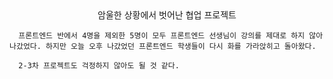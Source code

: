 <center>암울한 상황에서 벗어난 협업 프로젝트</center>

      프론트엔드 반에서 4명을 제외한 5명이 모두 프론트엔드 선생님이 강의를 제대로 하지 않아 나갔었다. 하지만 오늘 오후 나갔었던 프론트엔드 학생들이 다시 화를 가라앉히고 돌아왔다.

      2-3차 프로젝트도 걱정하지 않아도 될 것 같다.